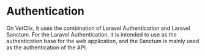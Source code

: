 # Authentication

On VetClix, it uses the combination of Laravel Authentication and Laravel Sanctum. For the Laravel Authentication, it is intended to use as the authentication base for the web application, and the Sanctum is mainly used as the authentication of the API.